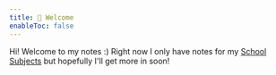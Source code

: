 ```yaml
---
title: 👋 Welcome
enableToc: false
---
```


Hi! Welcome to my notes :)
Right now I only have notes for my [School Subjects](notes/school.md) but hopefully I'll get more in soon!

